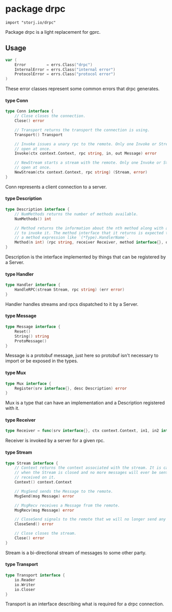 # package drpc

`import "storj.io/drpc"`

Package drpc is a light replacement for gprc.

## Usage

```go
var (
	Error         = errs.Class("drpc")
	InternalError = errs.Class("internal error")
	ProtocolError = errs.Class("protocol error")
)
```
These error classes represent some common errors that drpc generates.

#### type Conn

```go
type Conn interface {
	// Close closes the connection.
	Close() error

	// Transport returns the transport the connection is using.
	Transport() Transport

	// Invoke issues a unary rpc to the remote. Only one Invoke or Stream may be
	// open at once.
	Invoke(ctx context.Context, rpc string, in, out Message) error

	// NewStream starts a stream with the remote. Only one Invoke or Stream may be
	// open at once.
	NewStream(ctx context.Context, rpc string) (Stream, error)
}
```

Conn represents a client connection to a server.

#### type Description

```go
type Description interface {
	// NumMethods returns the number of methods available.
	NumMethods() int

	// Method returns the information about the nth method along with a handler
	// to invoke it. The method interface that it returns is expected to be
	// a method expression like `(*Type).HandlerName`.
	Method(n int) (rpc string, receiver Receiver, method interface{}, ok bool)
}
```

Description is the interface implemented by things that can be registered by a
Server.

#### type Handler

```go
type Handler interface {
	HandleRPC(stream Stream, rpc string) (err error)
}
```

Handler handles streams and rpcs dispatched to it by a Server.

#### type Message

```go
type Message interface {
	Reset()
	String() string
	ProtoMessage()
}
```

Message is a protobuf message, just here so protobuf isn't necessary to import
or be exposed in the types.

#### type Mux

```go
type Mux interface {
	Register(srv interface{}, desc Description) error
}
```

Mux is a type that can have an implementation and a Description registered with
it.

#### type Receiver

```go
type Receiver = func(srv interface{}, ctx context.Context, in1, in2 interface{}) (out Message, err error)
```

Receiver is invoked by a server for a given rpc.

#### type Stream

```go
type Stream interface {
	// Context returns the context associated with the stream. It is canceled
	// when the Stream is closed and no more messages will ever be sent or
	// received on it.
	Context() context.Context

	// MsgSend sends the Message to the remote.
	MsgSend(msg Message) error

	// MsgRecv receives a Message from the remote.
	MsgRecv(msg Message) error

	// CloseSend signals to the remote that we will no longer send any messages.
	CloseSend() error

	// Close closes the stream.
	Close() error
}
```

Stream is a bi-directional stream of messages to some other party.

#### type Transport

```go
type Transport interface {
	io.Reader
	io.Writer
	io.Closer
}
```

Transport is an interface describing what is required for a drpc connection.
